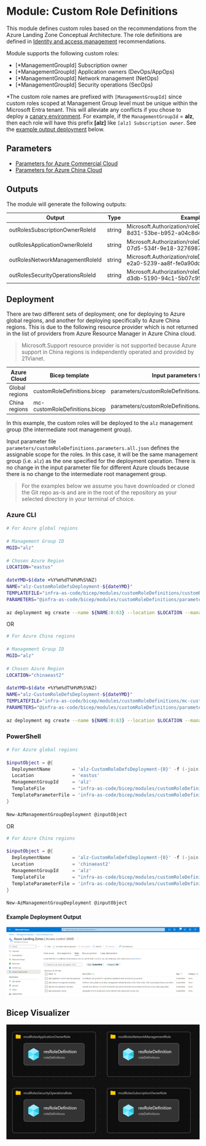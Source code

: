 # Module:  Custom Role Definitions

This module defines custom roles based on the recommendations from the Azure Landing Zone Conceptual Architecture.  The role definitions are defined in [Identity and access management](https://learn.microsoft.com/azure/cloud-adoption-framework/ready/enterprise-scale/identity-and-access-management) recommendations.

Module supports the following custom roles:

- [*ManagementGroupId] Subscription owner
- [*ManagementGroupId] Application owners (DevOps/AppOps)
- [*ManagementGroupId] Network management (NetOps)
- [*ManagementGroupId] Security operations (SecOps)

*The custom role names are prefixed with `[ManagementGroupId]` since custom roles scoped at Management Group level must be unique within the Microsoft Entra tenant. This will alleviate any conflicts if you chose to deploy a [canary environment](https://aka.ms/alz/canary).
For example, if the `ManagementGroupId` = **alz**, then each role will have this prefix **[alz]** like `[alz] Subscription owner`. See the [example output deployment](#example-deployment-output) below.

## Parameters

- [Parameters for Azure Commercial Cloud](generateddocs/customRoleDefinitions.bicep.md)
- [Parameters for Azure China Cloud](generateddocs/mc-customRoleDefinitions.bicep.md)

## Outputs

The module will generate the following outputs:

| Output                           | Type   | Example                                                                      |
| -------------------------------- | ------ | ---------------------------------------------------------------------------- |
| outRolesSubscriptionOwnerRoleId  | string | Microsoft.Authorization/roleDefinitions/8736d87d-8d31-53be-b952-a04c8d470f69 |
| outRolesApplicationOwnerRoleId   | string | Microsoft.Authorization/roleDefinitions/4308c4e6-07d5-534f-9e18-32769872a3f4 |
| outRolesNetworkManagementRoleId  | string | Microsoft.Authorization/roleDefinitions/4a200286-e2a0-5239-aa8f-fe0a90dd2eb5 |
| outRolesSecurityOperationsRoleId | string | Microsoft.Authorization/roleDefinitions/b2960c40-d3db-5190-94c1-5b07c9547956 |

## Deployment

There are two different sets of deployment; one for deploying to Azure global regions, and another for deploying specifically to Azure China regions. This is due to the following resource provider which is not returned in the list of providers from Azure Resource Manager in Azure China cloud.

> Microsoft.Support resource provider is not supported because Azure support in China regions is independently operated and provided by 21Vianet.

 | Azure Cloud    | Bicep template                 | Input parameters file                             |
 | -------------- | ------------------------------ | ------------------------------------------------- |
 | Global regions | customRoleDefinitions.bicep    | parameters/customRoleDefinitions.parameters.all.json |
 | China regions  | mc-customRoleDefinitions.bicep | parameters/customRoleDefinitions.parameters.all.json |

In this example, the custom roles will be deployed to the `alz` management group (the intermediate root management group).

Input parameter file `parameters/customRoleDefinitions.parameters.all.json` defines the assignable scope for the roles.  In this case, it will be the same management group (i.e. `alz`) as the one specified for the deployment operation. There is no change in the input parameter file for different Azure clouds because there is no change to the intermediate root management group.

> For the examples below we assume you have downloaded or cloned the Git repo as-is and are in the root of the repository as your selected directory in your terminal of choice.

### Azure CLI

```bash
# For Azure global regions

# Management Group ID
MGID="alz"

# Chosen Azure Region
LOCATION="eastus"

dateYMD=$(date +%Y%m%dT%H%M%S%NZ)
NAME="alz-CustomRoleDefsDeployment-${dateYMD}"
TEMPLATEFILE="infra-as-code/bicep/modules/customRoleDefinitions/customRoleDefinitions.bicep"
PARAMETERS="@infra-as-code/bicep/modules/customRoleDefinitions/parameters/customRoleDefinitions.parameters.all.json"

az deployment mg create --name ${NAME:0:63} --location $LOCATION --management-group-id $MGID --template-file $TEMPLATEFILE --parameters $PARAMETERS
```
OR
```bash
# For Azure China regions

# Management Group ID
MGID="alz"

# Chosen Azure Region
LOCATION="chinaeast2"

dateYMD=$(date +%Y%m%dT%H%M%S%NZ)
NAME="alz-CustomRoleDefsDeployment-${dateYMD}"
TEMPLATEFILE="infra-as-code/bicep/modules/customRoleDefinitions/mc-customRoleDefinitions.bicep"
PARAMETERS="@infra-as-code/bicep/modules/customRoleDefinitions/parameters/customRoleDefinitions.parameters.all.json"

az deployment mg create --name ${NAME:0:63} --location $LOCATION --management-group-id $MGID --template-file $TEMPLATEFILE --parameters $PARAMETERS
```

### PowerShell

```powershell
# For Azure global regions

$inputObject = @{
  DeploymentName        = 'alz-CustomRoleDefsDeployment-{0}' -f (-join (Get-Date -Format 'yyyyMMddTHHMMssffffZ')[0..63])
  Location              = 'eastus'
  ManagementGroupId     = 'alz'
  TemplateFile          = "infra-as-code/bicep/modules/customRoleDefinitions/customRoleDefinitions.bicep"
  TemplateParameterFile = 'infra-as-code/bicep/modules/customRoleDefinitions/parameters/customRoleDefinitions.parameters.all.json'
}

New-AzManagementGroupDeployment @inputObject
```
OR
```powershell
# For Azure China regions

$inputObject = @{
  DeploymentName        = 'alz-CustomRoleDefsDeployment-{0}' -f (-join (Get-Date -Format 'yyyyMMddTHHMMssffffZ')[0..63])
  Location              = 'chinaeast2'
  ManagementGroupId     = 'alz'
  TemplateFile          = "infra-as-code/bicep/modules/customRoleDefinitions/mc-customRoleDefinitions.bicep"
  TemplateParameterFile = 'infra-as-code/bicep/modules/customRoleDefinitions/parameters/customRoleDefinitions.parameters.all.json'
}

New-AzManagementGroupDeployment @inputObject
```

#### Example Deployment Output

![Example Deployment Output](media/exampleDeploymentOutput.png "Example Deployment Output")

## Bicep Visualizer

![Bicep Visualizer](media/bicepVisualizer.png "Bicep Visualizer")
